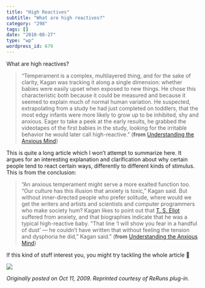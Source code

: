 ```yaml
---
title: "High Reactives"
subtitle: "What are high reactives?"
category: "298"
tags: []
date: "2010-08-27"
type: "wp"
wordpress_id: 679
---
```

What are high reactives?
> “Temperament is a complex, multilayered thing, and for the sake of clarity, Kagan was tracking it along a single dimension: whether babies were easily upset when exposed to new things. He chose this characteristic both because it could be measured and because it seemed to explain much of normal human variation. He suspected, extrapolating from a study he had just completed on toddlers, that the most edgy infants were more likely to grow up to be inhibited, shy and anxious. Eager to take a peek at the early results, he grabbed the videotapes of the first babies in the study, looking for the irritable behavior he would later call high-reactive.” (**from** [Understanding the Anxious Mind](http://www.nytimes.com/2009/10/04/magazine/04anxiety-t.html?em=&pagewanted=all))

This is quite a long article which I won’t attempt to summarize here. It argues for an interesting explanation and clarification about why certain people tend to react certain ways, differently to different kinds of stimulus. This is from the conclusion:

> “An anxious temperament might serve a more exalted function too. “Our culture has this illusion that anxiety is toxic,” Kagan said. But without inner-directed people who prefer solitude, where would we get the writers and artists and scientists and computer programmers who make society hum? Kagan likes to point out that [T. S. Eliot](http://topics.nytimes.com/top/reference/timestopics/people/e/t_s_eliot/index.html?inline=nyt-per) suffered from anxiety, and that biographies indicate that he was a typical high-reactive baby. “That line ‘I will show you fear in a handful of dust’ — he couldn’t have written that without feeling the tension and dysphoria he did,” Kagan said.” (**from** [Understanding the Anxious Mind](http://www.nytimes.com/2009/10/04/magazine/04anxiety-t.html?em=&pagewanted=all))

If this kind of stuff interest you, you might try tackling the whole article 🙂

![](https://i0.wp.com/img.zemanta.com/pixy.gif?w=584)

*Originally posted on Oct 11, 2009. Reprinted courtesy of ReRuns plug-in.*
